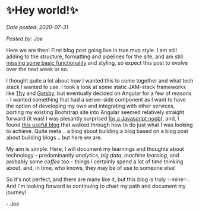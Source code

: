 # ✨Hey world!✨
_Date posted: 2020-07-31_

_Posted by: Joe_

Here we are then! First blog post going live in true mvp style. I am still adding to the structure, formatting and pipelines for the site, and am still [missing some basic functionality](https://github.com/joe-plumb/joeplumbcom/issues/3) and styling, so expect this post to evolve over the next week or so.

I thought quite a lot about how I wanted this to come together and what tech stack I wanted to use. I took a look at some static JAM-stack frameworks like [11ty](https://www.11ty.dev/) and [Gatsby](https://www.gatsbyjs.org/), but eventually decided on Angular for a few of reasons - I wanted something that had a server-side component as I want to have the option of developing my own and integrating with other services, porting my existing Bootstrap site into Angular seemed relatively straight forward (it was! I was plesantly surprised [for a Javascript noob](https://twitter.com/joe_plumb/status/1290337857274609665?s=20)), and, I found [this useful blog](https://medium.com/@david.dalbusco/add-a-blog-to-your-angular-website-using-markdown-files-31cdb0627bdd) that walked through how to do just what I was looking to achieve. Quite meta .. a blog about building a blog based on a blog post about building blogs .. but here we are.

My aim is simple. Here, I will document my learnings and thoughts about technology - predominantly *analytics*, *big data*, *machine learning*, and probably some *coffee* too - things I certainly spend a lot of time thinking about, and, in time, who knows, they may be of use to someone else! 

So it's not perfect, and there are many like it, but this blog is truly ✨mine✨. And I'm looking forward to continuing to chart my path and document my journey!

\- Joe

